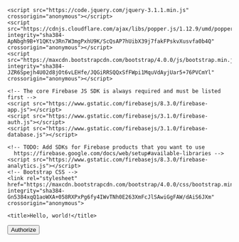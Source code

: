 <!-- <!doctype html> -->
<html lang="en">
  <head>
    <!-- Required meta tags -->
    <meta charset="utf-8">
    <meta name="viewport" content="width=device-width, initial-scale=1, shrink-to-fit=no">

    <script src="https://code.jquery.com/jquery-3.1.1.min.js"  crossorigin="anonymous"></script>
    <script src="https://cdnjs.cloudflare.com/ajax/libs/popper.js/1.12.9/umd/popper.min.js" integrity="sha384-ApNbgh9B+Y1QKtv3Rn7W3mgPxhU9K/ScQsAP7hUibX39j7fakFPskvXusvfa0b4Q" crossorigin="anonymous"></script>
    <script src="https://maxcdn.bootstrapcdn.com/bootstrap/4.0.0/js/bootstrap.min.js" integrity="sha384-JZR6Spejh4U02d8jOt6vLEHfe/JQGiRRSQQxSfFWpi1MquVdAyjUar5+76PVCmYl" crossorigin="anonymous"></script>

    <!-- The core Firebase JS SDK is always required and must be listed first -->
    <script src="https://www.gstatic.com/firebasejs/8.3.0/firebase-app.js"></script>
    <script src="https://www.gstatic.com/firebasejs/3.1.0/firebase-auth.js"></script>
    <script src="https://www.gstatic.com/firebasejs/3.1.0/firebase-database.js"></script>

    <!-- TODO: Add SDKs for Firebase products that you want to use
      https://firebase.google.com/docs/web/setup#available-libraries -->
    <script src="https://www.gstatic.com/firebasejs/8.3.0/firebase-analytics.js"></script>
    <!-- Bootstrap CSS -->
    <link rel="stylesheet" href="https://maxcdn.bootstrapcdn.com/bootstrap/4.0.0/css/bootstrap.min.css" integrity="sha384-Gn5384xqQ1aoWXA+058RXPxPg6fy4IWvTNh0E263XmFcJlSAwiGgFAW/dAiS6JXm" crossorigin="anonymous">

    <title>Hello, world!</title>
  </head>
  <body>
    <!-- <h1>Hello, world!</h1> -->
   <button type="button" class="btn btn-primary" onclick="Authorize()" >Authorize</button>
   <div id="authorized" >

   </div>


   <script>
   // Your web app's Firebase configuration
   // For Firebase JS SDK v7.20.0 and later, measurementId is optional
   var firebaseConfig = {
      apiKey: "AIzaSyDUK-eac-AEjTserNhhxf9YHNAede6-hec",
      authDomain: "aw80d-79986.firebaseapp.com",
      databaseURL: "https://aw80d-79986-default-rtdb.firebaseio.com",
      projectId: "aw80d-79986",
      storageBucket: "aw80d-79986.appspot.com",
      messagingSenderId: "479833555559",
      appId: "1:479833555559:web:d1a43ef6a4ac386c8dcac2",
      measurementId: "G-2PPLC6MK8Q"
   };
   // Initialize Firebase
   firebase.initializeApp(firebaseConfig);
   firebase.analytics();

   function Authorize() {
      location.href = "http://www.strava.com/oauth/authorize?client_id=62896&response_type=code&redirect_uri=https://rads284.github.io/AW80D/#authorized&approval_prompt=force&scope=read_all";
   }

   function saveToFirebase() {
      currentUrl = window.location.href;
      var url = new URL(currentUrl);
      var c = url.searchParams.get("code");
      console.log(c);
      $.post('https://www.strava.com/oauth/token?client_id=62896&client_secret=168e6d7e8e869d6d17abadfc9c3022f1c9bfe3da&code='+ c +'&grant_type=authorization_code',   // url
       {}, // data to be submit
       function(data, status, jqXHR) {// success callback
               //  $('p').append('status: ' + status + ', data: ' + data);
               console.log(data);
               firebase.database().ref('auth-tokens').push().set(data)
               .then(function(snapshot) {
                     success(); // some success method
               }, function(error) {
                     console.log('error' + error);
                     error(); // some error method
               });
        })
   }
   //  var emailObject = {
   //      email: email
   //  };

//    saveToFirebase(email);
   // $(document).ready(function() {
   //    console.log( "ready!" );
   //    saveToFirebase();
   // });

   window.onload = function() {
      console.log( "loading!" );
      saveToFirebase();
   };
   </script>


   </body>
</html>



